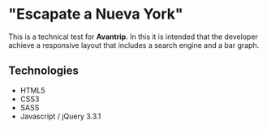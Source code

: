 # "Escapate a Nueva York"
This is a technical test for **Avantrip**. In this it is intended that the developer achieve a responsive layout that includes a search engine and a bar graph.

## Technologies
 - HTML5
 - CSS3
 - SASS
 - Javascript / jQuery 3.3.1
